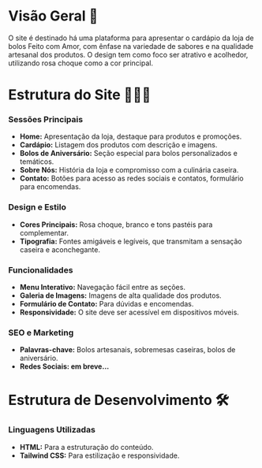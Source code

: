 # Visão Geral 🔎

O site é destinado há uma plataforma para apresentar o cardápio da loja de bolos Feito com Amor, com ênfase na variedade de sabores e na qualidade artesanal dos produtos. O design tem como foco ser atrativo e acolhedor, utilizando rosa choque como a cor principal.

# Estrutura do Site 👨🏽‍💻

### Sessões Principais

- **Home:** Apresentação da loja, destaque para produtos e promoções.
- **Cardápio:** Listagem dos produtos com descrição e imagens.
- **Bolos de Aniversário:** Seção especial para bolos personalizados e temáticos.
- **Sobre Nós:** História da loja e compromisso com a culinária caseira.
- **Contato:** Botões para acesso as redes sociais e contatos, formulário para encomendas.

### Design e Estilo

- **Cores Principais:** Rosa choque, branco e tons pastéis para complementar.
- **Tipografia:** Fontes amigáveis e legíveis, que transmitam a sensação caseira e aconchegante.

### Funcionalidades

- **Menu Interativo:** Navegação fácil entre as seções.
- **Galeria de Imagens:** Imagens de alta qualidade dos produtos.
- **Formulário de Contato:** Para dúvidas e encomendas.
- **Responsividade:** O site deve ser acessível em dispositivos móveis.

### SEO e Marketing

- **Palavras-chave:** Bolos artesanais, sobremesas caseiras, bolos de aniversário.
- **Redes Sociais: em breve...**

# Estrutura de Desenvolvimento 🛠

### Linguagens Utilizadas

- **HTML:** Para a estruturação do conteúdo.
- **Tailwind CSS:** Para estilização e responsividade.
